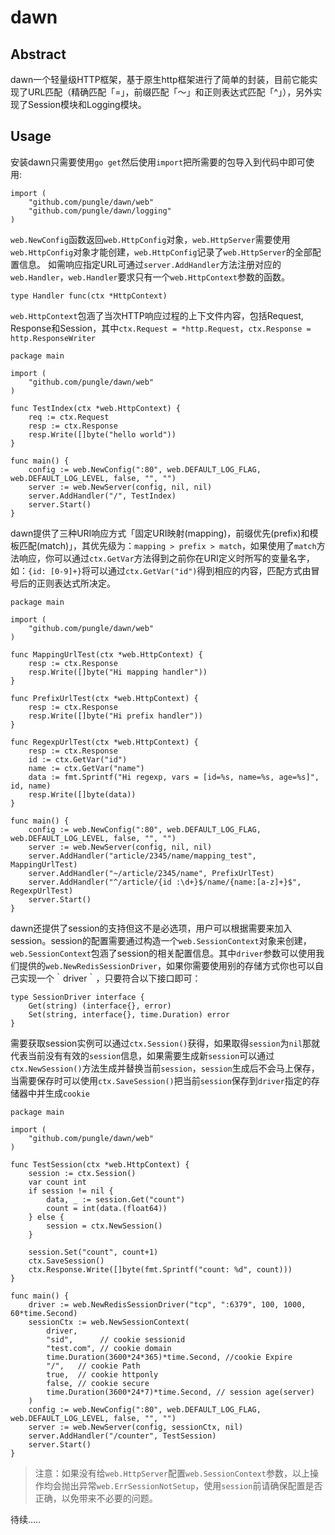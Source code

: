# dawn

## Abstract
dawn一个轻量级HTTP框架，基于原生http框架进行了简单的封装，目前它能实现了URL匹配（精确匹配「=」，前缀匹配「～」和正则表达式匹配「\^」），另外实现了Session模块和Logging模块。
## Usage
安装dawn只需要使用`go get`然后使用`import`把所需要的包导入到代码中即可使用:

	import (
		"github.com/pungle/dawn/web"
		"github.com/pungle/dawn/logging"
	)
`web.NewConfig`函数返回`web.HttpConfig`对象，`web.HttpServer`需要使用`web.HttpConfig`对象才能创建，`web.HttpConfig`记录了`web.HttpServer`的全部配置信息。
如需响应指定URL可通过`server.AddHandler`方法注册对应的`web.Handler`，`web.Handler`要求只有一个`web.HttpContext`参数的函数。

	type Handler func(ctx *HttpContext)
`web.HttpContext`包涵了当次HTTP响应过程的上下文件内容，包括Request, Response和Session，其中`ctx.Request = *http.Request`，`ctx.Response = http.ResponseWriter`

	package main

	import (
		"github.com/pungle/dawn/web"
	)

	func TestIndex(ctx *web.HttpContext) {
		req := ctx.Request
		resp := ctx.Response
		resp.Write([]byte("hello world"))
	}

	func main() {
		config := web.NewConfig(":80", web.DEFAULT_LOG_FLAG, web.DEFAULT_LOG_LEVEL, false, "", "")
		server := web.NewServer(config, nil, nil)
		server.AddHandler("/", TestIndex)
		server.Start()
	}
dawn提供了三种URI响应方式「固定URI映射(mapping)，前缀优先(prefix)和模板匹配(match)」，其优先级为：`mapping > prefix > match`，如果使用了`match`方法响应，你可以通过`ctx.GetVar`方法得到之前你在URI定义时所写的变量名字，如：`{id: [0-9]+}`将可以通过`ctx.GetVar("id")`得到相应的内容，匹配方式由冒号后的正则表达式所决定。

	package main

	import (
		"github.com/pungle/dawn/web"
	)

	func MappingUrlTest(ctx *web.HttpContext) {
		resp := ctx.Response
		resp.Write([]byte("Hi mapping handler"))
	}

	func PrefixUrlTest(ctx *web.HttpContext) {
		resp := ctx.Response
		resp.Write([]byte("Hi prefix handler"))
	}

	func RegexpUrlTest(ctx *web.HttpContext) {
		resp := ctx.Response
		id := ctx.GetVar("id")
		name := ctx.GetVar("name")
		data := fmt.Sprintf("Hi regexp, vars = [id=%s, name=%s, age=%s]", id, name)
		resp.Write([]byte(data))
	}

	func main() {
		config := web.NewConfig(":80", web.DEFAULT_LOG_FLAG, web.DEFAULT_LOG_LEVEL, false, "", "")
		server := web.NewServer(config, nil, nil)
		server.AddHandler("article/2345/name/mapping_test", MappingUrlTest)
		server.AddHandler("~/article/2345/name", PrefixUrlTest)
		server.AddHandler("^/article/{id :\d+}$/name/{name:[a-z]+}$", RegexpUrlTest)
		server.Start()
	}

dawn还提供了session的支持但这不是必选项，用户可以根据需要来加入session。session的配置需要通过构造一个`web.SessionContext`对象来创建，`web.SessionContext`包涵了session的相关配置信息。其中`driver`参数可以使用我们提供的`web.NewRedisSessionDriver`，如果你需要使用别的存储方式你也可以自己实现一个｀driver｀，只要符合以下接口即可：

	type SessionDriver interface {
		Get(string) (interface{}, error)
		Set(string, interface{}, time.Duration) error
	}
需要获取session实例可以通过`ctx.Session()`获得，如果取得`session`为`nil`那就代表当前没有有效的`session`信息，如果需要生成新`session`可以通过`ctx.NewSession()`方法生成并替换当前`session`，`session`生成后不会马上保存，当需要保存时可以使用`ctx.SaveSession()`把当前`session`保存到`driver`指定的存储器中并生成`cookie`

	package main

	import (
		"github.com/pungle/dawn/web"
	)

	func TestSession(ctx *web.HttpContext) {
		session := ctx.Session()
		var count int
		if session != nil {
			data, _ := session.Get("count")
			count = int(data.(float64))
		} else {
			session = ctx.NewSession()
		}

		session.Set("count", count+1)
		ctx.SaveSession()
		ctx.Response.Write([]byte(fmt.Sprintf("count: %d", count)))
	}

	func main() {
		driver := web.NewRedisSessionDriver("tcp", ":6379", 100, 1000, 60*time.Second)
		sessionCtx := web.NewSessionContext(
			driver,
			"sid",      // cookie sessionid
			"test.com", // cookie domain
			time.Duration(3600*24*365)*time.Second, //cookie Expire
			"/",   // cookie Path
			true,  // cookie httponly
			false, // cookie secure
			time.Duration(3600*24*7)*time.Second, // session age(server)
		)
		config := web.NewConfig(":80", web.DEFAULT_LOG_FLAG, web.DEFAULT_LOG_LEVEL, false, "", "")
		server := web.NewServer(config, sessionCtx, nil)
		server.AddHandler("/counter", TestSession)
		server.Start()
	}
> 注意：如果没有给`web.HttpServer`配置`web.SessionContext`参数，以上操作均会抛出异常`web.ErrSessionNotSetup`，使用`session`前请确保配置是否正确，以免带来不必要的问题。


待续.....

